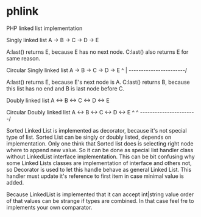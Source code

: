 # phlink
PHP linked list implementation


Singly linked list
A  -> B  -> C  -> D  -> E

A:last() returns E, because E has no next node.
C:last() also returns E for same reason.


Circular Singly linked list
A  -> B  -> C  -> D  -> E
^                       |
\-----------------------/

A:last() returns E, because E's next node is A.
C:last() returns B, because this list has no end and B is last node before C.


Doubly linked list
A <-> B <-> C <-> D <-> E

Circular Doubly linked list
A <-> B <-> C <-> D <-> E
^                       ^
\-----------------------/



Sorted Linked List is implemented as decorator, because it's not special type
of list. Sorted List can be singly or doubly listed, depends on implementation.
Only one think that Sorted list does is selecting right node where to
append new value. So it can be done as special list handler class without
LinkedList interface implementation. This can be bit confusing why some
Linked Lists classes are implementation of interface and others not,
so Decorator is used to let this handle behave as general Linked List.
This handler must update it's reference to first item in case minimal value
is added.

Because LinkedList is implemented that it can accept int|string value
order of that values can be strange if types are combined. In that case
feel fre to implements your own comparator.